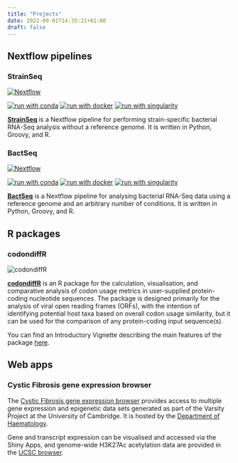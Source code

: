 ```yaml
---
title: "Projects"
date: 2022-09-01T14:35:21+01:00
draft: false
---
```


## Nextflow pipelines

### StrainSeq

[![Nextflow](https://img.shields.io/badge/nextflow%20DSL2-%E2%89%A521.10.3-23aa62.svg?labelColor=000000)](https://www.nextflow.io/)

[![run with conda](http://img.shields.io/badge/run%20with-conda-3EB049.svg?labelColor=000000&logo=anaconda)](https://docs.conda.io/en/latest/)
[![run with docker](https://img.shields.io/badge/run%20with-docker-0db7ed.svg?labelColor=000000&logo=docker)](https://www.docker.com/)
[![run with singularity](https://img.shields.io/badge/run%20with-singularity-1d355c.svg?labelColor=000000)](https://sylabs.io/docs/)

**[StrainSeq](https://github.com/adamd3/StrainSeq)** is a Nextflow pipeline for performing strain-specific bacterial RNA-Seq analysis without a reference genome. It is written in Python, Groovy, and R.

### BactSeq

[![Nextflow](https://img.shields.io/badge/nextflow%20DSL2-%E2%89%A521.10.3-23aa62.svg?labelColor=000000)](https://www.nextflow.io/)

[![run with conda](http://img.shields.io/badge/run%20with-conda-3EB049.svg?labelColor=000000&logo=anaconda)](https://docs.conda.io/en/latest/)
[![run with docker](https://img.shields.io/badge/run%20with-docker-0db7ed.svg?labelColor=000000&logo=docker)](https://www.docker.com/)
[![run with singularity](https://img.shields.io/badge/run%20with-singularity-1d355c.svg?labelColor=000000)](https://sylabs.io/docs/)

**[BactSeq](https://github.com/adamd3/BactSeq)** is a Nextflow pipeline for analysing bacterial RNA-Seq data using a reference genome and an arbitrary number of conditions. It is written in Python, Groovy, and R.

## R packages

### codondiffR

![codondiffR](/images/codondiffR.png)

**[codondiffR](https://github.com/adamd3/codondiffR)** is an R package for the calculation, visualisation, and comparative analysis of codon usage metrics in user-supplied protein-coding nucleotide sequences. The package is designed primarily for the analysis of viral open reading frames (ORFs), with the intention of identifying potential host taxa based on overall codon usage similarity, but it can be used for the comparison of any protein-coding input sequence(s).

You can find an Introductory Vignette describing the main features of the package [here](https://adamd3.github.io/posts/codondiffr/codondiffr/).

## Web apps

### Cystic Fibrosis gene expression browser

The [Cystic Fibrosis gene expression browser](https://blueprint.haem.cam.ac.uk/cfbrowser/) provides access to multiple gene expression and epigenetic data sets generated as part of the Varsity Project at the University of Cambridge. It is hosted by the [Department of Haematology](https://www.haem.cam.ac.uk/).

Gene and transcript expression can be visualised and accessed via the Shiny Apps, and genome-wide H3K27Ac acetylation data are provided in the [UCSC browser](https://genome.ucsc.edu/).
